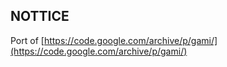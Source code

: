
## NOTTICE

Port of [https://code.google.com/archive/p/gami/](https://code.google.com/archive/p/gami/) 
